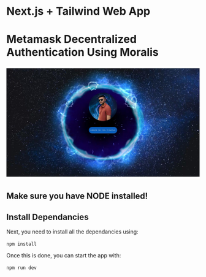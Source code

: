 # Next.js + Tailwind Web App

# Metamask Decentralized Authentication Using Moralis

![NextJs X Moralis](screenshot.jpg?raw=true "Decen Auth")
## Make sure you have NODE installed!


## Install Dependancies

Next, you need to install all the dependancies using:

```npm install```

Once this is done, you can start the app with:

```npm run dev```